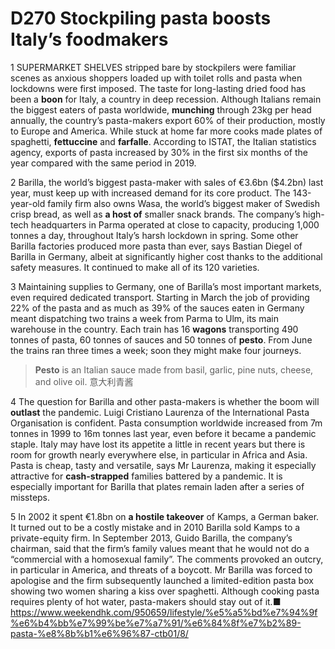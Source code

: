 # D270 Stockpiling pasta boosts Italy’s foodmakers
1 SUPERMARKET SHELVES stripped bare by stockpilers were familiar scenes as anxious shoppers loaded up with toilet rolls and pasta when lockdowns were first imposed. The taste for long-lasting dried food has been a **boon** for Italy, a country in deep recession. Although Italians remain the biggest eaters of pasta worldwide,  **munching** through 23kg per head annually, the country’s pasta-makers export 60% of their production, mostly to Europe and America. While stuck at home far more cooks made plates of spaghetti, **fettuccine** and **farfalle**. According to ISTAT, the Italian statistics agency, exports of pasta increased by 30% in the first six months of the year compared with the same period in 2019.

2 Barilla, the world’s biggest pasta-maker with sales of €3.6bn ($4.2bn) last year, must keep up with increased demand for its core product. The 143-year-old family firm also owns Wasa, the world’s biggest maker of Swedish crisp bread, as well as **a host of** smaller snack brands. The company’s high-tech headquarters in Parma operated at close to capacity, producing 1,000 tonnes a day, throughout Italy’s harsh lockdown in spring. Some other Barilla factories produced more pasta than ever, says Bastian Diegel of Barilla in Germany, albeit at significantly higher cost thanks to the additional safety measures. It continued to make all of its 120 varieties.

3 Maintaining supplies to Germany, one of Barilla’s most important markets, even required dedicated transport. Starting in March the job of providing 22% of the pasta and as much as 39% of the sauces eaten in Germany meant dispatching two trains a week from Parma to Ulm, its main warehouse in the country. Each train has 16 **wagons** transporting 490 tonnes of pasta, 60 tonnes of sauces and 50 tonnes of **pesto**. From June the trains ran three times a week; soon they might make four journeys.

> **Pesto** is an Italian sauce made from basil, garlic, pine nuts, cheese, and olive oil. 意大利青酱
>

4 The question for Barilla and other pasta-makers is whether the boom will **outlast** the pandemic. Luigi Cristiano Laurenza of the International Pasta Organisation is confident. Pasta consumption worldwide increased from 7m tonnes in 1999 to 16m tonnes last year, even before it became a pandemic staple. Italy may have lost its appetite a little in recent years but there is room for growth nearly everywhere else, in particular in Africa and Asia. Pasta is cheap, tasty and versatile, says Mr Laurenza, making it especially attractive for **cash-strapped** families battered by a pandemic.
It is especially important for Barilla that plates remain laden after a series of missteps.

5 In 2002 it spent €1.8bn on **a hostile takeover** of Kamps, a German baker. It turned out to be a costly mistake and in 2010 Barilla sold Kamps to a private-equity firm. In September 2013, Guido Barilla, the company’s chairman, said that the firm’s family values meant that he would not do a “commercial with a homosexual family”. The comments provoked an outcry, in particular in America, and threats of a boycott. Mr Barilla was forced to apologise and the firm subsequently launched a limited-edition pasta box showing two women sharing a kiss over spaghetti. Although cooking pasta requires plenty of hot water, pasta-makers should stay out of it.■
https://www.weekendhk.com/950659/lifestyle/%e5%a5%bd%e7%94%9f%e6%b4%bb%e7%99%be%e7%a7%91/%e6%84%8f%e7%b2%89-pasta-%e8%8b%b1%e6%96%87-ctb01/8/

